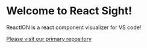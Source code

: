 # Welcome to React Sight! 

ReactION is a react component visualizer for VS code!

[Please visit our primary repository](https://github.com/ReactION-js/ReactION)
